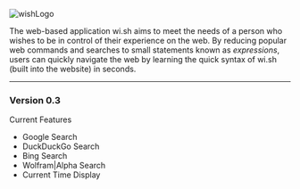 ![wishLogo](http://s13.postimg.org/9k9igt1kn/wi_sh.jpg)

The web-based application wi.sh aims to meet the needs of a person who wishes to be in control of their experience on the web. By reducing popular web commands and searches to small statements known as *expressions*, users can quickly navigate the web by learning the quick syntax of wi.sh (built into the website) in seconds.

------

### Version 0.3 ###

Current Features

<ul>
<li>Google Search</li>
<li>DuckDuckGo Search</li>
<li>Bing Search</li>
<li>Wolfram|Alpha Search</li>
<li>Current Time Display</li>


